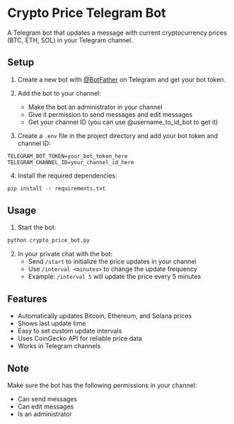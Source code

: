 # Crypto Price Telegram Bot

A Telegram bot that updates a message with current cryptocurrency prices (BTC, ETH, SOL) in your Telegram channel.

## Setup

1. Create a new bot with [@BotFather](https://t.me/BotFather) on Telegram and get your bot token.

2. Add the bot to your channel:
   - Make the bot an administrator in your channel
   - Give it permission to send messages and edit messages
   - Get your channel ID (you can use @username_to_id_bot to get it)

3. Create a `.env` file in the project directory and add your bot token and channel ID:
```
TELEGRAM_BOT_TOKEN=your_bot_token_here
TELEGRAM_CHANNEL_ID=your_channel_id_here
```

4. Install the required dependencies:
```bash
pip install -r requirements.txt
```

## Usage

1. Start the bot:
```bash
python crypto_price_bot.py
```

2. In your private chat with the bot:
   - Send `/start` to initialize the price updates in your channel
   - Use `/interval <minutes>` to change the update frequency
   - Example: `/interval 5` will update the price every 5 minutes

## Features

- Automatically updates Bitcoin, Ethereum, and Solana prices
- Shows last update time
- Easy to set custom update intervals
- Uses CoinGecko API for reliable price data
- Works in Telegram channels

## Note

Make sure the bot has the following permissions in your channel:
- Can send messages
- Can edit messages
- Is an administrator 